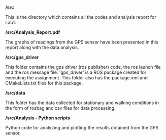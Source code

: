 **/src**

This is the directory which contains all the codes and analysis report for Lab1. 



**/src/Analysis_Report.pdf**

The graphs of readings from the GPS sensor have been presented in this report along with the data analysis. 



**/src/gps_driver**

This folder contains the gps driver (ros publisher) code, the ros launch file and the ros message file. 'gps_driver' is a ROS package created for executing the assignment. This folder also has the package.xml and CMakeLists.txt files for this package. 



**/src/data**

This folder has the data collected for stationary and walking conditions in the form of rosbag and csv files for data processing. 



**/src/Analysis - Python scripts**

Python code for analyzing and plotting the results obtained from the GPS sensor. 

